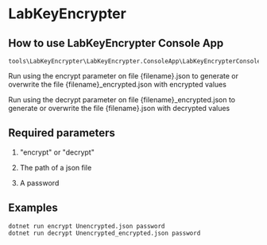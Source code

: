 # LabKeyEncrypter

## How to use LabKeyEncrypter Console App

```
tools\LabKeyEncrypter\LabKeyEncrypter.ConsoleApp\LabKeyEncrypterConsoleApp.cs
```

Run using the encrypt parameter on file {filename}.json to generate or overwrite the file {filename}_encrypted.json with encrypted values

Run using the decrypt parameter on file {filename}_encrypted.json to generate or overwrite the file {filename}.json with decrypted values

## Required parameters

1. "encrypt" or "decrypt"

2. The path of a json file

3. A password

## Examples

```
dotnet run encrypt Unencrypted.json password
dotnet run decrypt Unencrypted_encrypted.json password
```
